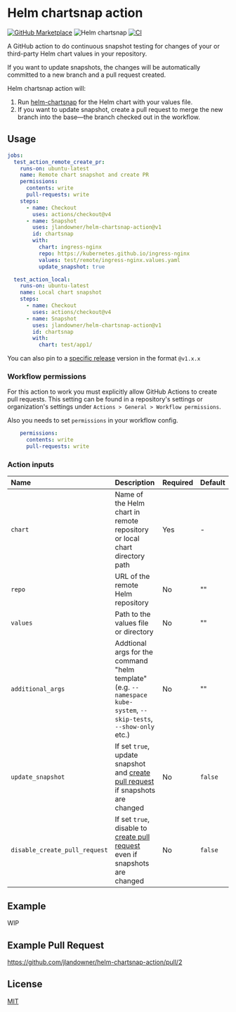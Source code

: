# Helm chartsnap action
[![GitHub Marketplace](https://img.shields.io/badge/Marketplace-Helm%20chartsnap%20action-blue.svg?colorA=24292e&colorB=0366d6&style=flat&longCache=true&logo=github)](https://github.com/marketplace/actions/helm-chartsnap-action)
![Helm chartsnap](https://img.shields.io/badge/Repo-Helm%20chartsnap-repo?style=flat&logo=github&labelColor=24292e&color=orange)
[![CI](https://github.com/jlandowner/helm-chartsnap-action/actions/workflows/test.yaml/badge.svg)](https://github.com/jlandowner/helm-chartsnap-action/actions/workflows/test.yaml)

A GitHub action to do continuous snapshot testing for changes of your or third-party Helm chart values in your repository.

If you want to update snapshots, the changes will be automatically committed to a new branch and a pull request created.

Helm chartsnap action will:

1. Run [helm-chartsnap](https://github.com/jlandowner/helm-chartsnap) for the Helm chart with your values file.
2. If you want to update snapshot, create a pull request to merge the new branch into the base&mdash;the branch checked out in the workflow.

## Usage

```yaml
jobs:
  test_action_remote_create_pr:
    runs-on: ubuntu-latest
    name: Remote chart snapshot and create PR
    permissions:
      contents: write
      pull-requests: write
    steps:
      - name: Checkout
        uses: actions/checkout@v4
      - name: Snapshot
        uses: jlandowner/helm-chartsnap-action@v1
        id: chartsnap
        with:
          chart: ingress-nginx
          repo: https://kubernetes.github.io/ingress-nginx
          values: test/remote/ingress-nginx.values.yaml
          update_snapshot: true

  test_action_local:
    runs-on: ubuntu-latest
    name: Local chart snapshot
    steps:
      - name: Checkout
        uses: actions/checkout@v4
      - name: Snapshot
        uses: jlandowner/helm-chartsnap-action@v1
        id: chartsnap
        with:
          chart: test/app1/

```

You can also pin to a [specific release](https://github.com/jlandowner/helm-chartsnap-action/releases) version in the format `@v1.x.x`

### Workflow permissions

For this action to work you must explicitly allow GitHub Actions to create pull requests.
This setting can be found in a repository's settings or organization's settings under `Actions > General > Workflow permissions`.

Also you needs to set `permissions` in your workflow config.

```yaml
    permissions:
      contents: write
      pull-requests: write
```

### Action inputs

| Name | Description | Required | Default |
|:-----|:------------|:---------|:--------|
| `chart` | Name of the Helm chart in remote repository or local chart directory path | Yes | - |
| `repo` | URL of the remote Helm repository | No | "" |
| `values` | Path to the values file or directory | No | "" |
| `additional_args` | Addtional args for the command "helm template" (e.g. `--namespace kube-system`, `--skip-tests`, `--show-only` etc.) | No | "" |
| `update_snapshot` | If set `true`, update snapshot and [create pull request](https://github.com/peter-evans/create-pull-request) if snapshots are changed | No | `false` |
| `disable_create_pull_request` | If set `true`, disable to [create pull request](https://github.com/peter-evans/create-pull-request) even if snapshots are changed | No | `false` |

## Example

WIP

## Example Pull Request

https://github.com/jlandowner/helm-chartsnap-action/pull/2

## License

[MIT](LICENSE)

